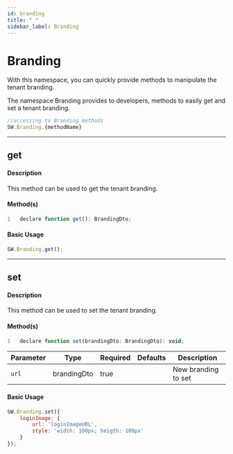 ```yaml
---
id: branding
title: " "
sidebar_label: Branding
---
```


# Branding

With this namespace, you can quickly provide methods to manipulate the tenant branding.

The namespace Branding provides to developers, methods to easily get and set a tenant branding.

```javascript
//accessing to Branding methods
SW.Branding.{methodName}
```

---

## get

#### Description

This method can be used to get the tenant branding.

#### Method(s)

```javascript
1   declare function get(): BrandingDto;
```

#### Basic Usage

```javascript
SW.Branding.get();
```

---

## set

#### Description

This method can be used to set the tenant branding.

#### Method(s)

```javascript
1   declare function set(brandingDto: BrandingDto): void;
```

<table className="custom-table">
    <thead>
        <tr>
            <th>Parameter</th>
            <th>Type</th>
            <th>Required</th>
            <th>Defaults</th>
            <th>Description</th>
        </tr>
    </thead>
    <tbody>
         <tr className="selected">
            <td><code>url</code></td>
            <td>brandingDto</td>
            <td>true</td>
            <td></td>
            <td>New branding to set</td>
        </tr>
    </tbody>
</table>

#### Basic Usage

```javascript
SW.Branding.set({
    loginImage: {
        url: 'loginImageURL',
        style: 'width: 100px; heigth: 100px'
    }
});
```
